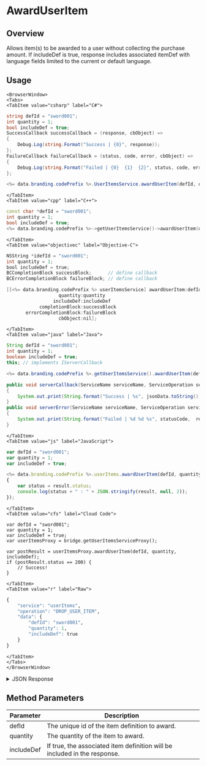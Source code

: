 # AwardUserItem
## Overview
Allows item(s) to be awarded to a user without collecting the purchase amount. If includeDef is true, response includes associated itemDef with language fields limited to the current or default language.

<PartialServop service_name="userItems" operation_name="AWARD_USER_ITEM" />

## Usage

```mdx-code-block
<BrowserWindow>
<Tabs>
<TabItem value="csharp" label="C#">
```

```csharp
string defId = "sword001";
int quantity = 1;
bool includeDef = true;
SuccessCallback successCallback = (response, cbObject) =>
{
    Debug.Log(string.Format("Success | {0}", response));
};
FailureCallback failureCallback = (status, code, error, cbObject) =>
{
    Debug.Log(string.Format("Failed | {0}  {1}  {2}", status, code, error));
};

<%= data.branding.codePrefix %>.UserItemsService.awardUserItem(defId, quantity, includeDef, successCallback, failureCallback);
```

```mdx-code-block
</TabItem>
<TabItem value="cpp" label="C++">
```

```cpp
const char *defId = "sword001";
int quantity = 1;
bool includeDef = true;
<%= data.branding.codePrefix %>->getUserItemsService()->awardUserItem(defId, quantity, includeDef, this);
```

```mdx-code-block
</TabItem>
<TabItem value="objectivec" label="Objective-C">
```

```objectivec
NSString *idefId = "sword001";
int quantity = 1;
bool includeDef = true;
BCCompletionBlock successBlock;      // define callback
BCErrorCompletionBlock failureBlock; // define callback

[[<%= data.branding.codePrefix %> userItemsService] awardUserItem:defId
                   quantity:quantity
                 includeDef:includeDef
            completionBlock:successBlock
       errorCompletionBlock:failureBlock
                   cbObject:nil];
```

```mdx-code-block
</TabItem>
<TabItem value="java" label="Java">
```

```java
String defId = "sword001";
int quantity = 1;
boolean includeDef = true;
this; // implements IServerCallback

<%= data.branding.codePrefix %>.getUserItemsService().awardUserItem(defId, quantity, includeDef, this);

public void serverCallback(ServiceName serviceName, ServiceOperation serviceOperation, JSONObject jsonData)
{
    System.out.print(String.format("Success | %s", jsonData.toString()));
}
public void serverError(ServiceName serviceName, ServiceOperation serviceOperation, int statusCode, int reasonCode, String jsonError)
{
    System.out.print(String.format("Failed | %d %d %s", statusCode,  reasonCode, jsonError.toString()));
}
```

```mdx-code-block
</TabItem>
<TabItem value="js" label="JavaScript">
```

```javascript
var defId = "sword001";
var quantity = 1;
var includeDef = true;

<%= data.branding.codePrefix %>.userItems.awardUserItem(defId, quantity, includeDef, result =>
{
    var status = result.status;
    console.log(status + " : " + JSON.stringify(result, null, 2));
});
```

```mdx-code-block
</TabItem>
<TabItem value="cfs" label="Cloud Code">
```

```cfscript
var defId = "sword001";
var quantity = 1;
var includeDef = true;
var userItemsProxy = bridge.getUserItemsServiceProxy();

var postResult = userItemsProxy.awardUserItem(defId, quantity, includeDef);
if (postResult.status == 200) {
    // Success!
}
```

```mdx-code-block
</TabItem>
<TabItem value="r" label="Raw">
```

```r
{
	"service": "userItems",
	"operation": "DROP_USER_ITEM",
	"data": {
		"defId": "sword001",
		"quantity": 1,
		"includeDef": true
	}
}
```

```mdx-code-block
</TabItem>
</Tabs>
</BrowserWindow>
```

<details>
<summary>JSON Response</summary>

```json
{
  "data": {
    "items": {
      "d01c70b8-b1a1-457e-ba14-dd52909ffc4a": {
        "itemId": "d01c70b8-b1a1-457e-ba14-dd52909ffc4a",
        "defId": "medal_bronze_1",
        "quantity": 1,
        "usesLeft": null,
        "coolDownStart": -1,
        "recoveryStart": -1,
        "itemData": {
          "exp": 0
        },
        "giftedTo": null,
        "giftedFrom": null,
        "blockId": null,
        "createdAt": 1566847876350,
        "updatedAt": 1566847876350,
        "version": 1,
        "maxUses": null,
        "coolDownUntil": -1,
        "recoveryUntil": -1,
        "itemDef": {
          "defId": "medal_bronze_1",
          "name": "Small Bronze Medal",
          "desc": "",
          "type": "ITEM",
          "category": "collectable",
          "tags": [
            "medal"
          ],
          "buyPrice": {
            "coins": 2000
          },
          "sellPrice": {
            "coins": 200
          },
          "image": "https://api.braincloudservers.com/files/portal/g/00000/metadata/itemDefinitions/medal_bronze_1.png",
          "resourceGroup": null,
          "resourceTag": null,
          "meta": {
            "level": "bronze"
          },
          "pState": "PUBLISHED",
          "publishedAt": 1566584361752,
          "stackable": true,
          "consumable": false,
          "uses": null,
          "coolDownSecs": 0,
          "recoverySecs": 0,
          "activatable": false,
          "statusName": null,
          "activeSecs": null,
          "tradable": false,
          "blockchain": false,
          "blockchainDefId": null
        }
      }
    }
  },
  "status": 200
}
```
</details>

## Method Parameters
Parameter | Description
--------- | -----------
defId | The unique id of the item definition to award. 
quantity | The quantity of the item to award. 
includeDef | If true, the associated item definition will be included in the response. 



